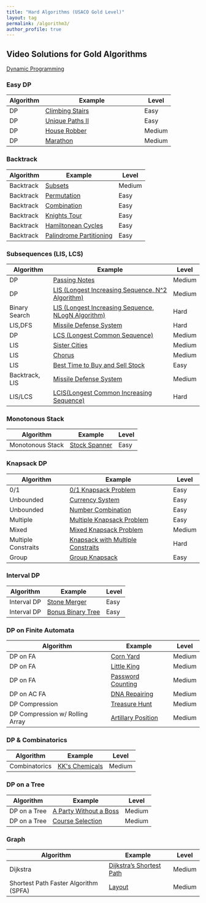 ```yaml
---
title: "Hard Algorithms (USACO Gold Level)"
layout: tag
permalink: /algorithm3/
author_profile: true
---
```


## Video Solutions for Gold Algorithms
[Dynamic Programming](/usaco_dp)

### Easy DP

| Algorithm   |  Example                                                        | Level         |
| ------------| --------------------------------------------------------------- | ------------- |  
| DP        | [Climbing Stairs](https://starcoder.org/programming/dp-climbing-stairs/) &nbsp; &nbsp; &nbsp; &nbsp; &nbsp; &nbsp; &nbsp; &nbsp; &nbsp; &nbsp; &nbsp; &nbsp; &nbsp; &nbsp; &nbsp;    | Easy      |  
| DP        | [Unique Paths II](https://starcoder.org/programming/dp-unique-path/)  | Easy      |  
| DP        | [House Robber](https://starcoder.org/programming/dp-house-robber/)  | Medium      |  
| DP        | [Marathon](https://starcoder.org/usaco/USACO-2014-Dec-Silver/#problem-2-marathon) | Medium      |



### Backtrack  

| Algorithm   |  Example                                                        | Level         |
| ------------| --------------------------------------------------------------- | ------------- |  
| Backtrack   | [Subsets](https://starcoder.org/programming/backtrack-subsets/)  | Medium         |   
| Backtrack   | [Permutation](https://starcoder.org/programming/backtrack-permutation/)  | Easy         |  
| Backtrack   | [Combination](https://starcoder.org/programming/backtrack-combination-sum/)  | Easy         |  
| Backtrack   | [Knights Tour](https://starcoder.org/programming/knights-tour-problem/)  | Easy         |   
| Backtrack   | [Hamiltonean Cycles](https://starcoder.org/programming/hamiltonean-cycles/)  | Easy         |   
| Backtrack   | [Palindrome Partitioning](https://starcoder.org/programming/backtrack-palindrome-partitioning/)  | Easy         |


### Subsequences (LIS, LCS)  

| Algorithm   |  Example                                                        | Level         |
| ------------| --------------------------------------------------------------- | ------------- |  
| DP | [ Passing Notes](/algorithm/algorithm_dp_passing_notes/)  | Medium |   
| DP | [ LIS (Longest Increasing Sequence, N^2 Algorithm)](/algorithm/algorithm_dp_LIS/) | Medium |  
| Binary Search | [ LIS (Longest Increasing Sequence, NLogN Algorithm)](/algorithm/algorithm_dp_LIS_nlogn/) | Hard |
| LIS,DFS | [ Missile Defense System](/algorithm/algorithm_dp_LIS_nlogn/) | Hard |
| DP | [ LCS (Longest Common Sequence)](/algorithm/algorithm_dp_LCS/) | Medium |
| LIS | [ Sister Cities](/algorithm/algorithm_dp_LIS_sister_cities/) | Medium |    
| LIS | [ Chorus ](/algorithm/algorithm_dp_LIS_chrous/) | Medium |  
| LIS | [Best Time to Buy and Sell Stock](https://starcoder.org/programming/dp-buy-sell-stock/)  | Easy         |  
| Backtrack, LIS | [ Missile Defense System](/algorithm/algorithm_dfs_missile_defense_system/) | Medium |  
| LIS/LCS | [ LCIS(Longest Common Increasing Sequence)](/algorithm/algorithm_dp_LCIS/) | Hard |   

### Monotonous Stack

| Algorithm   |  Example                                                        | Level         |
| ------------| --------------------------------------------------------------- | ------------- |  
| Monotonous Stack | [Stock Spanner](https://starcoder.org/programming/algorithm-monotonous-stack/)  | Easy         |

### Knapsack DP

| Algorithm   |  Example                                                        | Level         |
| ------------| --------------------------------------------------------------- | ------------- |  
| 0/1         | [0/1 Knapsack Problem](/algorithm/algorithm_dp_0_1_knapsack/)  | Easy         |   
| Unbounded   | [Currency System](/algorithm/algorithm_dp_currency_system/)  | Easy         |   
| Unbounded   | [Number Combination](/algorithm/algorithm_dp_number_system/)  | Easy         |   
| Multiple    | [Multiple Knapsack Problem](/algorithm/algorithm_dp_multiple_knapsack/)  | Easy         |  
| Mixed       | [Mixed Knapsack Problem](/algorithm/algorithm_dp_mixed_knapsack/)  | Medium         |  
| Multiple Constraits | [Knapsack with Multiple Constraits](/algorithm/algorithm_dp_multiple_constraits/)  | Hard         |   
| Group | [Group Knapsack](/algorithm/algorithm_dp_group_knapsack/)  | Easy         |   


### Interval DP

| Algorithm   |  Example                                                        | Level         |
| ------------| --------------------------------------------------------------- | ------------- |  
| Interval DP | [Stone Merger](/algorithm/algorithm_interval_dp_illustrated_stone_merge/)  | Easy         |   
| Interval DP | [Bonus Binary Tree](/algorithm/algorithm_interval_dp_scored_binary_tree/)  | Easy         |   


### DP on Finite Automata

| Algorithm   |  Example                                                        | Level         |
| ------------| --------------------------------------------------------------- | ------------- |  
| DP on FA | [Corn Yard](/algorithm/algorithm_dp_fa_corn_yard/)  | Medium         |   
| DP on FA | [Little King](/algorithm/algorithm_dp_fa_little_king/)  | Medium         |    
| DP on FA | [Password Counting](/algorithm/algorithm_dp_fa_password_counting/)  | Medium         |  
| DP on AC FA | [DNA Repairing](/algorithm/algorithm_dp_fa_dna_repairing/)  | Medium         |   
| DP Compression | [Treasure Hunt](/algorithm/algorithm_dp_fa_treasure_hunt/)  | Medium         |  
| DP Compression w/ Rolling Array | [Artillary Position](/algorithm/algorithm_dp_fa_artillery_position/)  | Medium         |   

### DP & Combinatorics

| Algorithm   |  Example                                                        | Level         |
| ------------| --------------------------------------------------------------- | ------------- |  
| Combinatorics | [KK's Chemicals](/algorithm/algorithm_dp_kk_chemicals/)  | Medium         |   


### DP on a Tree

| Algorithm   |  Example                                                        | Level         |
| ------------| --------------------------------------------------------------- | ------------- |  
| DP on a Tree | [A Party Without a Boss](/algorithm/algorithm_dp_tree_a-party-without-boss)  | Medium         |   
| DP on a Tree | [Course Selection](/algorithm/algorithm_dp_tree_course-selection/)  | Medium         |   


### Graph  

| Algorithm   |  Example                                                        | Level         |
| ------------| --------------------------------------------------------------- | ------------- |  
| Dijkstra | [Dijkstra’s Shortest Path](/programming/dijkstra's-shortest-path/)  | Medium    
| Shortest Path Faster Algorithm (SPFA)     | [Layout](/usaco/USACO-2005-Dec-Gold-P3-Layout/)  | Medium  |         
